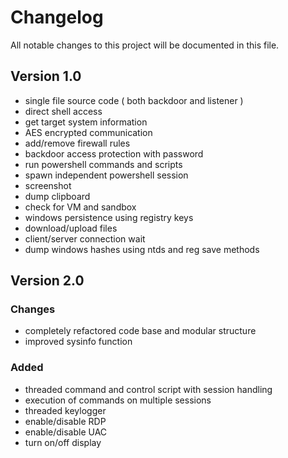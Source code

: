 # Changelog  
All notable changes to this project will be documented in this file.  

## Version 1.0  
- single file source code ( both backdoor and listener )  
- direct shell access  
- get target system information  
- AES encrypted communication  
- add/remove firewall rules  
- backdoor access protection with password  
- run powershell commands and scripts  
- spawn independent powershell session  
- screenshot  
- dump clipboard  
- check for VM and sandbox  
- windows persistence using registry keys  
- download/upload files  
- client/server connection wait  
- dump windows hashes using ntds and reg save methods  

## Version 2.0  
### Changes  
- completely refactored code base and modular structure  
- improved sysinfo function  

### Added  
- threaded command and control script with session handling  
- execution of commands on multiple sessions  
- threaded keylogger  
- enable/disable RDP  
- enable/disable UAC  
- turn on/off display  

